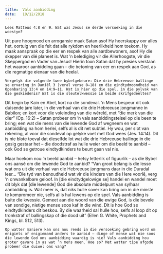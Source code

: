```yaml
---
title:  Vals aanbidding
date:   10/12/2018
---
```


`Lees Matteus 4:8 en 9. Wat was Jesus se derde versoeking in die woestyn?` 

Uit pure hoogmoed en arrogansie maak Satan asof Hy heerskappy oor alles het, oortuig van die feit dat alle rykdom en heerlikheid hom toekom. Hy maak aanspraak op die eer en respek van alle aardbewoners, asof Hy die skepper van dié planeet is. Wat ’n belediging vir die Allerhoogste, vir die Skeppergod en Vader van Jesus! Hierin toon Satan dat hy presies verstaan het waaroor aanbidding gaan – die betoning van eer en respek aan God, as die regmatige eienaar van die heelal. 

`Vergelyk die volgende twee bybelgebeure: Die drie Hebreeuse ballinge se ervaring in Daniël 3 (veral verse 8–18) en die eindtydmoondheid van Openbaring 13:4 en 14:9–11. Wat is hier op die spel, in die pylvak van die geskiedenis? Wat is die sleutelkwessie in beide skrifgedeeltes?` 

Dit begin by Kain en Abel, kort na die sondeval. ’n Mens bespeur dit ook duisende jare later, in die verhaal van die drie Hebreeuse jongmanne in Babilon; en kort voor die voleinding van die wêreld, met “die merk van die dier” (Op. 16:2) – Satan probeer om ’n vals aanbiddingstelsel op die been te bring; een wat die mens van die lewende God af wegneem en wat aanbidding na hom herlei, selfs al is dit net subtiel. Hy wou, per slot van rekening, al voor die sondeval op gelyke voet met God wees (Jes. 14:14). Dit is nie blote toeval dat dieselfde lot wat die drie Hebreeuse ballinge in die gesig gestaar het – die doodstraf as hulle weier om die beeld te aanbid – ook God se getroue eindtydkinders te beurt gaan val nie. 

Maar hoekom nou ’n beeld aanbid – hetsy letterlik of figuurlik – as die Bybel ons aansê om die lewende God te aanbid? “Van groot belang is die lesse wat ons uit die verhaal van die Hebreeuse jongmans daar in die Duradal leer... “Die tyd van benoudheid wat vir die kinders van die Here voorlê, verg ’n onwankelbare geloof. In [die eindtydgelowige se] handel en wandel moet dit blyk dat [die lewende] God die absolute middelpunt van sy/haar aanbidding is. Wat meer is, dat niks hulle sover kan bring om in die minste te kompromeer nie, selfs al is hul lewens op die spel. Vals aanbidding is buite die kwessie. Gemeet aan die woord van die ewige God, is die bevele van sondige, nietige mense soos kaf in die wind. Dit is hoe God se eindtydkinders dit beskou. By die waarheid sal hulle hou, selfs al loop dit op tronkstraf of ballingskap of die dood uit” (Ellen G. White, Prophets and Kings, bl. 512, 513). 

`Op watter maniere kan ons nou reeds in die versoeking gebring word om enigiets of enigiemand anders te aanbid – dinge of mense wat nie soos die lewende God ons aanbidding waardig is nie? Vals aanbidding hou groter gevare in as wat ’n mens meen. Hoe so? Met watter tipe afgode probeer die duiwel ons vang?`